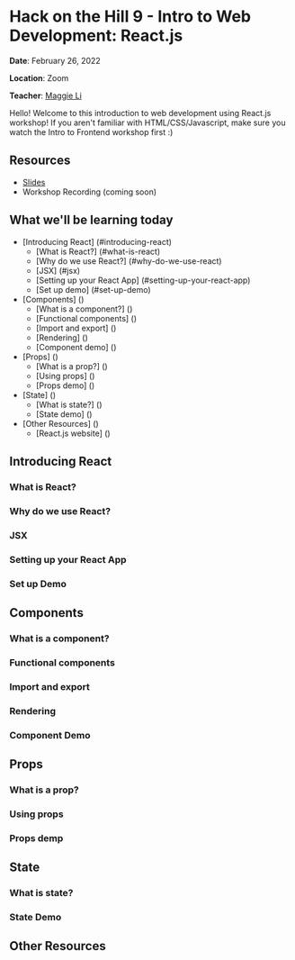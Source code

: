 # Hack on the Hill 9 - Intro to Web Development: React.js

**Date**: February 26, 2022

**Location**: Zoom

**Teacher**: [Maggie Li](https://github.com/maggieelli)

Hello! Welcome to this introduction to web development using React.js workshop! If you aren't familiar with HTML/CSS/Javascript, make sure you watch the Intro to Frontend workshop first :)

## Resources
- [Slides]()
- Workshop Recording (coming soon)

## What we'll be learning today
- [Introducing React] (#introducing-react)
    - [What is React?] (#what-is-react)
    - [Why do we use React?] (#why-do-we-use-react)
    - [JSX] (#jsx)
    - [Setting up your React App] (#setting-up-your-react-app)
    - [Set up demo] (#set-up-demo)
- [Components] ()
    - [What is a component?] ()
    - [Functional components] ()
    - [Import and export] ()
    - [Rendering] ()
    - [Component demo] ()
- [Props] ()
    - [What is a prop?] ()
    - [Using props] ()
    - [Props demo] ()
- [State] ()
    - [What is state?] ()
    - [State demo] ()
- [Other Resources] ()
    - [React.js website] ()

## Introducing React
### What is React?

### Why do we use React?

### JSX

### Setting up your React App

### Set up Demo

## Components
### What is a component?

### Functional components

### Import and export

### Rendering

### Component Demo

## Props
### What is a prop?

### Using props

### Props demp

## State
### What is state?

### State Demo

## Other Resources
